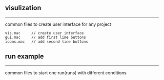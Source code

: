 ## visulization
---------------------------------------
  common files to create user interface for any project

    vis.mac     // create user interface
    gui.mac     // add first line buttons
    icons.mac   // add second line buttons

## run example
---------------------------------------

   common files to start one run(runs) with different conditions

